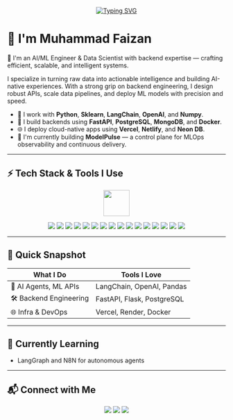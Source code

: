 <p align="center">
  <a href="https://github.com/CodeWith-Faizan">
    <img src="https://readme-typing-svg.herokuapp.com?size=24&duration=5000&pause=1500&color=1ABC9C&center=true&vCenter=true&width=800&lines=Building+solutions|Deploying+fast|Always+learning+" alt="Typing SVG" />
  </a>
</p>


# 👋 I'm Muhammad Faizan

🌟 I'm an AI/ML Engineer & Data Scientist with backend expertise — crafting efficient, scalable, and intelligent systems.

I specialize in turning raw data into actionable intelligence and building AI-native experiences. With a strong grip on backend engineering, I design robust APIs, scale data pipelines, and deploy ML models with precision and speed.

- 🧠 I work with **Python**, **Sklearn**, **LangChain**, **OpenAI**, and **Numpy**.
- 🌱 I build backends using **FastAPI**, **PostgreSQL**, **MongoDB**, and **Docker**.
- 🌐 I deploy cloud-native apps using **Vercel**, **Netlify**, and **Neon DB**.
- 🔭 I'm currently building **ModelPulse** — a control plane for MLOps observability and continuous delivery.
---

## ⚡ Tech Stack & Tools I Use
<p align="center">
  <img src="https://skillicons.dev/icons?i=python,flask,fastapi,tensorflow,pytorch,postgres,mysql,mongodb,docker,git,github,vscode,vercel,render" height="60" />
</p>

<p align="center">
  <img src="https://img.shields.io/badge/Python-3776AB?logo=python&logoColor=white" />
  <img src="https://img.shields.io/badge/Flask-000000?logo=flask&logoColor=white" />
  <img src="https://img.shields.io/badge/FastAPI-009688?logo=fastapi&logoColor=white" />
  <img src="https://img.shields.io/badge/TensorFlow-FF6F00?logo=tensorflow&logoColor=white" />
  <img src="https://img.shields.io/badge/PyTorch-EE4C2C?logo=pytorch&logoColor=white" />
  <img src="https://img.shields.io/badge/scikit--learn-F7931E?logo=scikit-learn&logoColor=white" />
  <img src="https://img.shields.io/badge/NumPy-013243?logo=numpy&logoColor=white" />
  <img src="https://img.shields.io/badge/Pandas-150458?logo=pandas&logoColor=white" />
  <img src="https://img.shields.io/badge/PostgreSQL-4169E1?logo=postgresql&logoColor=white" />
  <img src="https://img.shields.io/badge/MySQL-4479A1?logo=mysql&logoColor=white" />
  <img src="https://img.shields.io/badge/MongoDB-47A248?logo=mongodb&logoColor=white" />
  <img src="https://img.shields.io/badge/Docker-2496ED?logo=docker&logoColor=white" />
  <img src="https://img.shields.io/badge/GitHub-181717?logo=github&logoColor=white" />
  <img src="https://img.shields.io/badge/VS%20Code-007ACC?logo=visual-studio-code&logoColor=white" />
  <img src="https://img.shields.io/badge/Vercel-000000?logo=vercel&logoColor=white" />
  <img src="https://img.shields.io/badge/Render-46E3B7?logo=render&logoColor=white" />
</p>



---

## 🚀 Quick Snapshot
| What I Do | Tools I Love |
|-----------|--------------|
|🧩 AI Agents, ML APIs | LangChain, OpenAI, Pandas |
|🛠 Backend Engineering | FastAPI, Flask, PostgreSQL |
|🌐 Infra & DevOps | Vercel, Render, Docker |

---

## 🧭 Currently Learning
- LangGraph and N8N for autonomous agents    

---

## 📬 Connect with Me
<p align="center">
  <a href="www.linkedin.com/in/muhammad-faizan-40857a247"><img src="https://img.shields.io/badge/-LinkedIn-blue?logo=linkedin&logoColor=white"></a>
  <a href="mailto:mf309770@gmail.com"><img src="https://img.shields.io/badge/-Email-red?logo=gmail&logoColor=white"></a>
  <a href="https://github.com/CodeWith-Faizan">
  <img src="https://img.shields.io/badge/Portfolio-181717?logo=github&logoColor=white">
</a>
</p>
